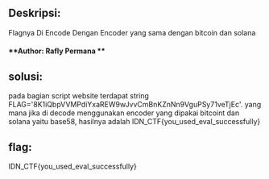 ## Deskripsi:
Flagnya Di Encode Dengan Encoder yang sama dengan bitcoin dan solana

#### **Author: Rafly Permana **

## solusi:
pada bagian script website terdapat string FLAG='8K1iQbpVVMPdiYxaREW9wJvvCmBnKZnNn9VguPSy71veTjEc'. yang mana jika di decode menggunakan encoder yang dipakai bitcoint dan solana yaitu base58, hasilnya adalah IDN_CTF{you_used_eval_successfully}

## flag:
IDN_CTF{you_used_eval_successfully}

